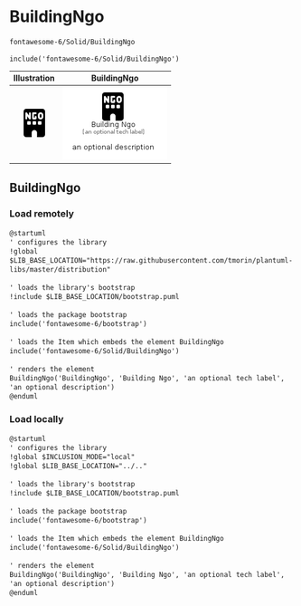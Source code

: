 # BuildingNgo


```text
fontawesome-6/Solid/BuildingNgo
```

```text
include('fontawesome-6/Solid/BuildingNgo')
```



| Illustration | BuildingNgo |
| :---: | :---: |
| ![illustration for Illustration](../../fontawesome-6/Solid/BuildingNgo.png) | ![illustration for BuildingNgo](../../fontawesome-6/Solid/BuildingNgo.Local.png) |




## BuildingNgo

### Load remotely
```plantuml
@startuml
' configures the library
!global $LIB_BASE_LOCATION="https://raw.githubusercontent.com/tmorin/plantuml-libs/master/distribution"

' loads the library's bootstrap
!include $LIB_BASE_LOCATION/bootstrap.puml

' loads the package bootstrap
include('fontawesome-6/bootstrap')

' loads the Item which embeds the element BuildingNgo
include('fontawesome-6/Solid/BuildingNgo')

' renders the element
BuildingNgo('BuildingNgo', 'Building Ngo', 'an optional tech label', 'an optional description')
@enduml
```

### Load locally
```plantuml
@startuml
' configures the library
!global $INCLUSION_MODE="local"
!global $LIB_BASE_LOCATION="../.."

' loads the library's bootstrap
!include $LIB_BASE_LOCATION/bootstrap.puml

' loads the package bootstrap
include('fontawesome-6/bootstrap')

' loads the Item which embeds the element BuildingNgo
include('fontawesome-6/Solid/BuildingNgo')

' renders the element
BuildingNgo('BuildingNgo', 'Building Ngo', 'an optional tech label', 'an optional description')
@enduml
```

